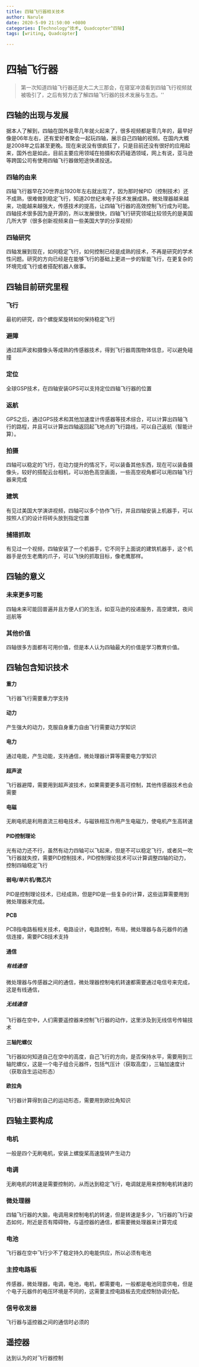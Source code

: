 ```yaml
---
title: 四轴飞行器相关技术
author: Narule
date: 2020-5-09 21:50:00 +0800
categories: [Technology^技术, Quadcopter^四轴]
tags: [writing, Quadcopter]

---
```




# 四轴飞行器

> 第一次知道四轴飞行器还是大二大三那会，在寝室冲浪看到四轴飞行视频就被吸引了，之后有努力去了解四轴飞行器的技术发展与生态。''



## 四轴的出现与发展

据本人了解到，四轴在国外是零几年就火起来了，很多视频都是零几年的，最早好像是06年左右，还有爱好者聚会一起玩四轴，展示自己四轴的视频。在国内大概是2008年之后甚至更晚。现在来说没有很疯狂了，只是目前还没有很好的应用起来，国外也是如此，目前主要应用领域在拍摄和农药碰洒领域，网上有说，亚马逊等跨国公司有使用四轴飞行器做短途快递投送。

### 四轴的由来

四轴飞行器早在20世界出1920年左右就出现了，因为那时候PID（控制技术）还不成熟，很难做到稳定飞行，知道20世纪末电子技术发展成熟，微处理器越来越来，功能越来越强大，传感技术的提高，让四轴飞行器的高效控制飞行成为可能。四轴技术很多因为是开源的，所以发展很快，四轴飞行研究领域比较领先的是美国几所大学（很多创新视频来自一些美国大学的分享视频）

### 四轴研究

四轴发展到现在，如何稳定飞行，如何控制已经是成熟的技术，不再是研究的学术性问题。研究的方向已经是在能够飞行的基础上更进一步的智能飞行，在更复杂的环境完成飞行或者搭配机器人做事。



## 四轴目前研究里程

### 飞行

最初的研究，四个螺旋桨旋转如何保持稳定飞行

### 避障

通过超声波和摄像头等成熟的传感器技术，得到飞行器周围物体信息，可以避免碰撞

### 定位

全球GSP技术，在四轴安装GPS可以支持定位四轴飞行器的位置

### 返航

GPS之后，通过GPS技术和其他加速度计传感器等技术综合，可以计算出四轴飞行的路程，并且可以计算出四轴返回起飞地点的飞行路线，可以自己返航（智能计算）。

### 拍摄

四轴可以稳定的飞行，在动力提升的情况下，可以装备其他东西，现在可以装备摄像头，较好的搭配云台相机，可以拍色高空画面，一些高空视角都可以用四轴飞行器来完成

### 建筑

有见过美国大学演讲视频，四轴可以多个协作飞行，并且四轴安装上机器手，可以按照人们的设计将砖头放到指定位置

### 捕猎抓取

有见过一个视频，四轴安装了一个机器手，它不同于上面说的建筑机器手，这个机器手是仿生老鹰的爪子，可以飞快的抓取目标，像老鹰那样。



## 四轴的意义

### 未来更多可能

四轴未来可能回普遍并且方便人们的生活，如亚马逊的投递服务，高空建筑，夜间巡航等

### 其他价值

四轴很多方面都有可用价值，但是本人认为四轴最大的价值是学习教育价值。



## 四轴包含知识技术

#### 重力

飞行器飞行需要重力学支持

#### 动力

产生强大的动力，克服自身重力自由飞行需要动力学知识

#### 电力

通过电能，产生动能，支持通信，微处理器计算等需要电力学知识

#### 超声波

飞行器避障，需要用到超声波技术，如果需要更多高可控制，其他传感器技术也会需要

#### 电磁

无刷电机是利用直流三相电技术，与磁铁相互作用产生电磁力，使电机产生高转速

#### PID控制理论

光有动力还不行，虽然有动力四轴可以飞起来，但是不可以稳定飞行，或者风一吹飞行器就失控，需要PID控制技术，PID控制理论技术可以计算调整四轴的动力，控制四轴稳定飞行

#### 弱电/单片机/微芯片

PID是控制理论技术，已经成熟，但是PID是一些复杂的计算，这些运算需要用到微处理器来完成。

#### PCB

PCB指电路板相关技术，电路设计，电路控制，布局，微处理器与各元器件的通信连接，需要PCB技术支持

#### 通信

##### 有线通信

微处理器与传感器之间的通信，微处理器控制电机转速都需要通过电信号来完成，这是有线通信，

##### 无线通信

飞行器在空中，人们需要遥控器来控制飞行器的动作，这里涉及到无线信号传输技术

#### 三轴陀螺仪

飞行器如何知道自己在空中的高度，自己飞行的方向，是否保持水平，需要用到三轴陀螺仪，这是一个电子组合元器件，包括气压计（获取高度），三轴加速度计（获取自生运动形态）

#### 欧拉角

飞行器计算得到自己的运动形态，需要用到欧拉角知识



## 四轴主要构成

### 电机

一般是四个无刷电机，安装上螺旋桨高速旋转产生动力

### 电调

无刷电机的转速是需要控制的，从而达到稳定飞行，电调就是用来控制电机转速的

### 微处理器

四轴飞行器的大脑，电调用来控制电机的转速，但是转速是多少，飞行器的飞行姿态如何，附近是否有障碍物，与遥控器的通信，都需要微处理器来计算完成

### 电池

飞行器在空中飞行少不了稳定持久的电能供应，所以必须有电池

### 主控电路板

传感器，微处理器，电调，电池，电机，都需要电，一般都是电池同意供电，但是个电子元器件的电压环境是不同的，这需要主控电路板去完成控制协调分配。



### 信号收发器

飞行器与遥控器之间的通信时必须的



## 遥控器

达到认为的对飞行器控制




